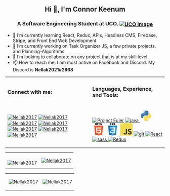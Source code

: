 
## <p align="center"> Hi 👋, I'm Connor Keenum </p> ##
### <p align="center"> A Software Engineering Student at UCO. <a href="https://www.uco.edu" target="blank"><img align="center" src="https://www.uco.edu/favicon.ico" alt="UCO Image" height="30" width="30" /></a></p> ###

- 🌱 I’m currently learning React, Redux, APIs, Headless CMS, Firebase, Stripe, and Front End Web Development
- 🔭 I’m currently working on Task Organizer JS, a few private projects, and Planning-Algorithms
- 👯 I’m looking to collaborate on any project that is at my skill level 
- 📫 How to reach me: I am most active on Facebook and Discord. My Discord is __Nellak2021#2968__

<table>
  <tr>
    <th>
      <h3 align="left">Connect with me:</h3>
    </th>
    <th>
      <h3 align="left">Languages, Experience, and Tools:</h3>
    </th>
  </tr>
  <tr>
    <td>
      <p align="left">
        <a href="https://www.facebook.com/connor.keenum" target="blank"><img align="center" src="https://cdn.cdnlogo.com/logos/f/91/facebook-icon.svg" alt="Nellak2017" height="30" width="40" /></a>
        <a href="https://www.linkedin.com/in/connor-keenum/" target="blank"><img align="center" src="https://raw.githubusercontent.com/rahuldkjain/github-profile-readme-generator/master/src/images/icons/Social/linked-in-alt.svg" alt="Nellak2017" height="30" width="40" /></a>
        <a href="https://codepen.io/nellak2017" target="blank"><img align="center" src="https://raw.githubusercontent.com/rahuldkjain/github-profile-readme-generator/master/src/images/icons/Social/codepen.svg" alt="Nellak2017" height="30" width="40" /></a>
        <a href="https://www.hackerrank.com/nellakprime" target="blank"><img align="center" src="https://raw.githubusercontent.com/rahuldkjain/github-profile-readme-generator/master/src/images/icons/Social/hackerrank.svg" alt="Nellak2017" height="30" width="40" /></a>
        <a href="https://leetcode.com/Nellak2020/" target="blank"><img align="center" src="https://assets.leetcode.com/static_assets/public/icons/favicon.ico" alt="Nellak2017" height="30" width="40" /></a>
        <a href="https://twitter.com/ConnorKeenum" target="blank"><img align="center" src="https://raw.githubusercontent.com/rahuldkjain/github-profile-readme-generator/master/src/images/icons/Social/twitter.svg" alt="Nellak2017" height="30" width="40" /></a>
        <a href="https://stackoverflow.com/users/12705696/connor-keenum" target="blank"><img align="center" src="https://raw.githubusercontent.com/rahuldkjain/github-profile-readme-generator/master/src/images/icons/Social/stack-overflow.svg" alt="Nellak2017" height="30" width="40" /></a>
      </p>
    </td>
    <td>
      <p align="left"> 
        <a href="https://projecteuler.net/about" target="_blank"><img src="https://projecteuler.net/favicon.ico" alt="Project Euler" height="40" width="40" /></a>
        <a href="https://www.java.com/en/" target="_blank"> <img src="https://cdn.cdnlogo.com/logos/j/2/java.svg" alt="java" width="40" height="40"/> </a>
        <a href="https://www.python.org" target="_blank"> <img src="https://raw.githubusercontent.com/devicons/devicon/master/icons/python/python-original.svg" alt="python" width="40" height="40"/> </a> 
        <a href="https://www.w3.org/html/" target="_blank"> <img src="https://raw.githubusercontent.com/devicons/devicon/master/icons/html5/html5-original-wordmark.svg" alt="html5" width="40" height="40"/> </a>
        <a href="https://www.w3schools.com/css/" target="_blank"> <img src="https://raw.githubusercontent.com/devicons/devicon/master/icons/css3/css3-original-wordmark.svg" alt="css3" width="40" height="40"/> </a> 
        <a href="https://developer.mozilla.org/en-US/docs/Web/JavaScript" target="_blank"> <img src="https://raw.githubusercontent.com/devicons/devicon/master/icons/javascript/javascript-original.svg" alt="javascript" width="40" height="40"/> </a> 
        <a href="https://git-scm.com/" target="_blank"> <img src="https://www.vectorlogo.zone/logos/git-scm/git-scm-icon.svg" alt="git" width="40" height="40"/> </a>
        <a href="https://reactjs.org/" target="_blank"> <img src="https://reactjs.org/favicon.ico" alt="React" width="40" height="40"/> </a> 
        <a href="https://styled-components.com/" target="_blank"> <img src="https://styled-components.com/logo.png" alt="sass" width="40" height="40"/> </a>
        <a href="https://redux.js.org/" target="_blank"> <img src="https://cdn.cdnlogo.com/logos/r/69/redux.svg" alt="Redux" width="40" height="40"/> </a>    
    </td>
  </tr>
</table>

<table>
  <td>
    <p><img align="left" src="https://github-readme-stats.vercel.app/api/top-langs?username=Nellak2017&show_icons=true&locale=en&layout=compact&bg_color=00000000&text_color=808080" alt="Nellak2017" /></p>
  </td>
  <td>
    <p align="left"> <a href="#nolink"><img src="https://github-profile-trophy.vercel.app/?username=Nellak2017&no-bg=true" alt="Nellak2017" /></a> </p>
  </td>
</table>
<table>
  <td>
    <p>&nbsp;<img align="center" src="https://github-readme-stats.vercel.app/api?username=Nellak2017&show_icons=true&locale=en&bg_color=00000000&text_color=808080" alt="Nellak2017" /></p>
  </td>
  <td>
    <p><img align="center" src="https://github-readme-streak-stats.herokuapp.com/?user=Nellak2017&background=00000000&currStreakNum=gray&sideNums=gray&currStreakLabel=gray&sideLabels=gray&dates=gray" alt="Nellak2017" /></p>
  </td>
</table>
<!--
**Nellak2017/Nellak2017** is a ✨ _special_ ✨ repository because its `README.md` (this file) appears on your GitHub profile.

Here are some ideas to get you started:

- 🔭 I’m currently working on ...
- 🌱 I’m currently learning ...
- 👯 I’m looking to collaborate on ...
- 🤔 I’m looking for help with ...
- 💬 Ask me about ...
- 📫 How to reach me: ...
- 😄 Pronouns: ...
- ⚡ Fun fact: ...
-->
